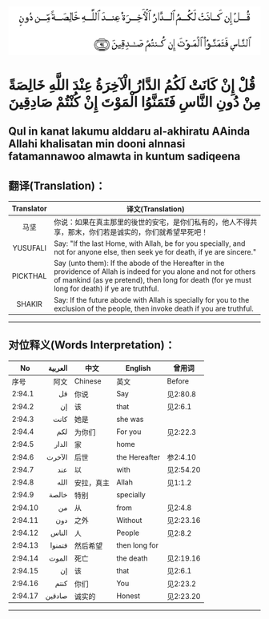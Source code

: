 ![002:094](images/002_094.gif)

#  قُلْ إِنْ كَانَتْ لَكُمُ الدَّارُ الْآخِرَةُ عِنْدَ اللَّهِ خَالِصَةً مِنْ دُونِ النَّاسِ فَتَمَنَّوُا الْمَوْتَ إِنْ كُنْتُمْ صَادِقِينَ 

## Qul in kanat lakumu alddaru al-akhiratu AAinda Allahi khalisatan min dooni alnnasi fatamannawoo almawta in kuntum sadiqeena

## 翻译(Translation)：

| Translator | 译文(Translation)                                            |
|:----------:| ------------------------------------------------------------ |
| 马坚       | 你说：如果在真主那里的後世的安宅，是你们私有的，他人不得共享，那末，你们若是诚实的，你们就希望早死吧！ |
| YUSUFALI   | Say: "If the last Home, with Allah, be for you specially, and not for anyone else, then seek ye for death, if ye are sincere." |
| PICKTHAL   | Say (unto them): If the abode of the Hereafter in the providence of Allah is indeed for you alone and not for others of mankind (as ye pretend), then long for death (for ye must long for death) if ye are truthful. |
| SHAKIR     | Say: If the future abode with Allah is specially for you to the exclusion of the people, then invoke death if you are truthful. |

---

## 对位释义(Words Interpretation)：

| No      | العربية | 中文       | English       | 曾用词    |
| ------- | -------:| ---------- | ------------- | --------- |
| 序号    | 阿文    | Chinese    | 英文          | Before    |
| 2:94.1  | قل      | 你说       | Say           | 见2:80.8  |
| 2:94.2  | إن      | 该         | that          | 见2:6.1   |
| 2:94.3  | كانت    | 她是       | she was       |           |
| 2:94.4  | لكم     | 为你们     | For you       | 见2:22.3  |
| 2:94.5  | الدار   | 家         | home          |           |
| 2:94.6  | الآخرت  | 后世       | the Hereafter | 参2:4.10  |
| 2:94.7  | عند     | 以         | with          | 见2:54.20 |
| 2:94.8  | الله    | 安拉，真主 | Allah         | 见1:1.2   |
| 2:94.9  | خالصة   | 特别       | specially     |           |
| 2:94.10 | من      | 从         | from          | 见2:4.8   |
| 2:94.11 | دون     | 之外       | Without       | 见2:23.16 |
| 2:94.12 | الناس   | 人         | People        | 见2:8.2   |
| 2:94.13 | فتمنوا  | 然后希望   | then long for |           |
| 2:94.14 | الموت   | 死亡       | the death     | 见2:19.16 |
| 2:94.15 | إن      | 该         | that          | 见2:6.1   |
| 2:94.16 | كنتم    | 你们       | You           | 见2:23.2  |
| 2:94.17 | صادقين  | 诚实的     | Honest        | 见2:23.20 |

---
